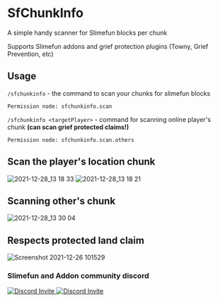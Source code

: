 # SfChunkInfo
A simple handy scanner for Slimefun blocks per chunk

Supports Slimefun addons and grief protection plugins (Towny, Grief Prevention, etc)

## Usage
```/sfchunkinfo``` - the command to scan your chunks for slimefun blocks

```Permission node: sfchunkinfo.scan```

```/sfchunkinfo <targetPlayer>``` - command for scanning online player's chunk **(can scan grief protected claims!)**

```Permission node: sfchunkinfo.scan.others```


## Scan the player's location chunk
![2021-12-28_13 18 33](https://user-images.githubusercontent.com/88238718/147539701-645c2c99-2c1a-4844-819d-eb15739f4133.png)
![2021-12-28_13 18 21](https://user-images.githubusercontent.com/88238718/147539671-1d76a43f-69cd-49a1-8ba9-62e9a1e0ac48.png)

## Scanning other's chunk
![2021-12-28_13 30 04](https://user-images.githubusercontent.com/88238718/147539683-a4ebc0fb-6233-4651-9708-4e8029dcc8c4.png)

## Respects protected land claim 
![Screenshot 2021-12-26 101529](https://user-images.githubusercontent.com/88238718/147397288-5a8070bf-6b81-4e2d-abce-8a8c3e747172.png)

### Slimefun and Addon community discord
<p>
  <a href="https://discord.gg/slimefun">
    <img src="https://discordapp.com/api/guilds/565557184348422174/widget.png?style=banner3" alt="Discord Invite"/>
  </a>
  <a href="https://discord.gg/SqD3gg5SAU">
    <img src="https://discordapp.com/api/guilds/809178621424041997/widget.png?style=banner3" alt="Discord Invite"/>
  </a>
</p>
